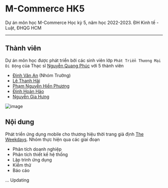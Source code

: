 # M-Commerce HK5
Dự án môn học M-Commerce Học kỳ 5, năm học 2022-2023.
ĐH Kinh tế - Luật, ĐHQG HCM
<hr>

## Thành viên
Dự án môn học được phát triển bởi các sinh viên lớp `Phát Triển Thương Mại Di Động` của Thạc sĩ [Nguyễn Quang Phúc](http://teacher.uelstore.com/Home/Detail?email=phucnq@uel.edu.vn&Type=html) với 5 thành viên
- [Đinh Văn An](https://github.com/thanhENC) (Nhóm Trưởng)
- [Lê Thanh Hải](https://www.linkedin.com/in/thanh-h%E1%BA%A3i-l%C3%AA-6b7901228/)
- [Phạm Nguyễn Hiền Phương](https://www.linkedin.com/in/pnhienphuong/)
- [Đinh Hoàn Hảo](https://www.linkedin.com/in/hoan-hao-dinh/)
- [Nguyễn Gia Hưng](https://www.linkedin.com/in/hunggianguyen/)

![image](https://user-images.githubusercontent.com/44209630/205210788-d9e928a9-30c0-4dfb-b8f0-324ecd7e864f.png)


## Nội dung
Phát triển ứng dụng mobile cho thương hiệu thời trang giả định [The Weekdays](https://www.facebook.com/profile.php?id=100064076131819). Nhóm thực hiện qua các giai đoạn
- Phân tích doanh nghiệp
- Phân tích thiết kế hệ thống
- Lập trình ứng dụng
- Kiểm thử
- Báo cáo

... Updating

